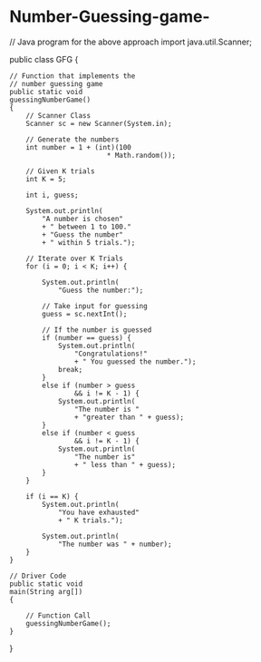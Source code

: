 # Number-Guessing-game-
// Java program for the above approach
import java.util.Scanner;

public class GFG {

	// Function that implements the
	// number guessing game
	public static void
	guessingNumberGame()
	{
		// Scanner Class
		Scanner sc = new Scanner(System.in);

		// Generate the numbers
		int number = 1 + (int)(100
							* Math.random());

		// Given K trials
		int K = 5;

		int i, guess;

		System.out.println(
			"A number is chosen"
			+ " between 1 to 100."
			+ "Guess the number"
			+ " within 5 trials.");

		// Iterate over K Trials
		for (i = 0; i < K; i++) {

			System.out.println(
				"Guess the number:");

			// Take input for guessing
			guess = sc.nextInt();

			// If the number is guessed
			if (number == guess) {
				System.out.println(
					"Congratulations!"
					+ " You guessed the number.");
				break;
			}
			else if (number > guess
					&& i != K - 1) {
				System.out.println(
					"The number is "
					+ "greater than " + guess);
			}
			else if (number < guess
					&& i != K - 1) {
				System.out.println(
					"The number is"
					+ " less than " + guess);
			}
		}

		if (i == K) {
			System.out.println(
				"You have exhausted"
				+ " K trials.");

			System.out.println(
				"The number was " + number);
		}
	}

	// Driver Code
	public static void
	main(String arg[])
	{

		// Function Call
		guessingNumberGame();
	}
}

